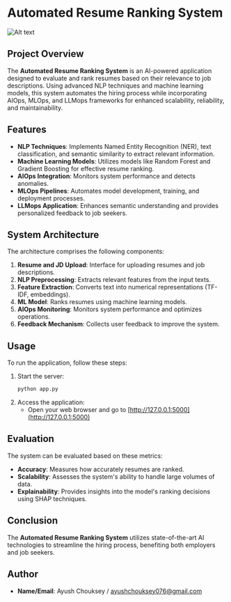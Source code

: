 # Automated Resume Ranking System
![Alt text](images/your_image_name.png) <!-- Replace this path with the actual image path in your repo -->

## Project Overview
The **Automated Resume Ranking System** is an AI-powered application designed to evaluate and rank resumes based on their relevance to job descriptions. Using advanced NLP techniques and machine learning models, this system automates the hiring process while incorporating AIOps, MLOps, and LLMops frameworks for enhanced scalability, reliability, and maintainability.

## Features
- **NLP Techniques**: Implements Named Entity Recognition (NER), text classification, and semantic similarity to extract relevant information.
- **Machine Learning Models**: Utilizes models like Random Forest and Gradient Boosting for effective resume ranking.
- **AIOps Integration**: Monitors system performance and detects anomalies.
- **MLOps Pipelines**: Automates model development, training, and deployment processes.
- **LLMops Application**: Enhances semantic understanding and provides personalized feedback to job seekers.

## System Architecture
The architecture comprises the following components:

1. **Resume and JD Upload**: Interface for uploading resumes and job descriptions.
2. **NLP Preprocessing**: Extracts relevant features from the input texts.
3. **Feature Extraction**: Converts text into numerical representations (TF-IDF, embeddings).
4. **ML Model**: Ranks resumes using machine learning models.
5. **AIOps Monitoring**: Monitors system performance and optimizes operations.
6. **Feedback Mechanism**: Collects user feedback to improve the system.

## Usage
To run the application, follow these steps:

1. Start the server:
    ```bash
    python app.py
    ```
2. Access the application:
    - Open your web browser and go to [http://127.0.0.1:5000](http://127.0.0.1:5000)

## Evaluation
The system can be evaluated based on these metrics:

- **Accuracy**: Measures how accurately resumes are ranked.
- **Scalability**: Assesses the system's ability to handle large volumes of data.
- **Explainability**: Provides insights into the model's ranking decisions using SHAP techniques.

## Conclusion
The **Automated Resume Ranking System** utilizes state-of-the-art AI technologies to streamline the hiring process, benefiting both employers and job seekers.

## Author
- **Name/Email**: Ayush Chouksey / ayushchouksey076@gmail.com
